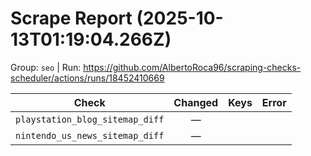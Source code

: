 # Scrape Report (2025-10-13T01:19:04.266Z)

Group: `seo`  |  Run: https://github.com/AlbertoRoca96/scraping-checks-scheduler/actions/runs/18452410669

| Check | Changed | Keys | Error |
|---|:---:|:--|:--|
| `playstation_blog_sitemap_diff` | — |  |  |
| `nintendo_us_news_sitemap_diff` | — |  |  |
